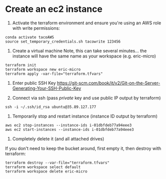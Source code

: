 # Create an ec2 instance

1. Activate the terraform environment and ensure you're using an AWS role with write permissions:
```
conda activate tacoAWS
source set_temporary_credentials.sh tacowrite 123456
```

1. Create a virtual machine
Note, this can take several minutes... the instance will have the same name as your workspace (e.g. eric-micro)
```
terraform init
terraform workspace new eric-micro
terraform apply -var-file="terraform.tfvars"
```

1. Enter public SSH Key
https://git-scm.com/book/it/v2/Git-on-the-Server-Generating-Your-SSH-Public-Key

1. Connect via ssh (pass *private* key and use public IP output by terraform)
```
ssh -i ~/.ssh/id_rsa ubuntu@35.89.127.177
```

1. Temporarily stop and restart instance (instance ID output by terraform)
```
aws ec2 stop-instances --instance-ids i-01dbfdeb77a94eee3
aws ec2 start-instances --instance-ids i-01dbfdeb77a94eee3
```

1. Completely delete it (and all attached drives)

If you don't need to keep the bucket around, first empty it, then destroy with terraform:
```
terraform destroy --var-file="terraform.tfvars"
terraform workspace select default
terraform workspace delete eric-micro
```
